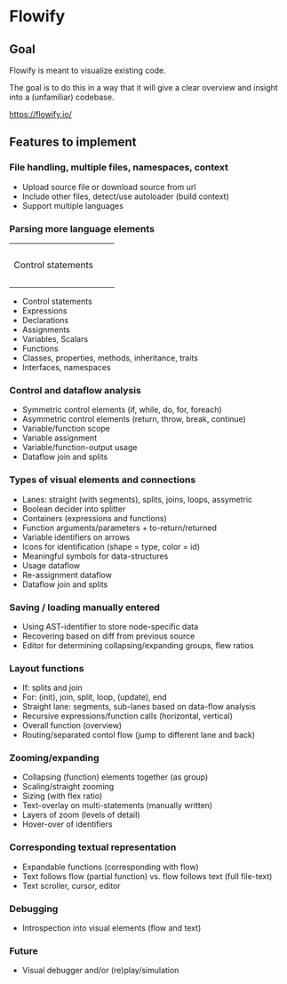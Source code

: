 # Flowify

## Goal

Flowify is meant to visualize existing code.

The goal is to do this in a way that it will give a clear overview and insight into a (unfamiliar) codebase.

https://flowify.io/

## Features to implement

<style type="text/css">

$red-common: #D1132A;
$green-common: #2CAC87;
$green-light-common: #C1C625;
$green-alt-common: #9EC232;
$gold-common: #EBA75C;
$charcoal-common: #3A3F42;
$charcoal-alt: #43484D;
$orange-common: #E4590F;
$yellow-common: #FFCD0F;
$yellow-light-common: #EACB16;

.container {
   max-width: 60em;
   margin: 0 auto;
}
.progress-segment {
  display: flex;
  margin-bottom: 4em;
}

.item {
  width: 100%;
  background-color: lightgray;
  margin-right: 2px;
  height: 8px;

  &:first-child {
    border-top-left-radius: 3px;
    border-bottom-left-radius: 3px;
  }

  &:last-child {
    border-top-right-radius: 3px;
    border-bottom-right-radius: 3px;
  }

  &.red-common {
    background: $red-common !important;
  }

  &.gold-common {
    background: $gold-common !important;
  }

  &.orange-common {
    background: $orange-common !important;
  }

  &.yellow-common {
    background: $yellow-common !important;
  }

  &.yellow-light-common {
    background: $yellow-light-common !important;
  }

  &.green-light-common {
    background: $green-light-common !important;
  }

  &.green-common {
    background: $green-alt-common !important;
  }
}
</style>

### File handling, multiple files, namespaces, context

- Upload source file or download source from url 
- Include other files, detect/use autoloader (build context)
- Support multiple languages

### Parsing more language elements

<table>
    <tr>
        <td>Control statements</td>
        <td><div class="progress-segment">
            <div class="item red-common"></div>
            <div class="item orange-common"></div>
            <div class="item gold-common"></div>
            <div class="item yellow-common"></div>
            <div class="item yellow-light-common"></div>
            <div class="item green-light-common"></div>
            <div class="item green-common"></div>
          </div>
      </td>
    </tr>
</table>

- Control statements
- Expressions
- Declarations
- Assignments
- Variables, Scalars
- Functions
- Classes, properties, methods, inheritance, traits
- Interfaces, namespaces

### Control and dataflow analysis

- Symmetric control elements (if, while, do, for, foreach)
- Asymmetric control elements (return, throw, break, continue)
- Variable/function scope
- Variable assignment
- Variable/function-output usage
- Dataflow join and splits

### Types of visual elements and connections

- Lanes: straight (with segments), splits, joins, loops, assymetric
- Boolean decider into splitter
- Containers (expressions and functions)
- Function arguments/parameters + to-return/returned
- Variable identifiers on arrows
- Icons for identification (shape = type, color = id)
- Meaningful symbols for data-structures
- Usage dataflow
- Re-assignment dataflow
- Dataflow join and splits

### Saving / loading manually entered 

- Using AST-identifier to store node-specific data
- Recovering based on diff from previous source
- Editor for determining collapsing/expanding groups, flew ratios

### Layout functions

- If: splits and join
- For: (init), join, split, loop, (update), end
- Straight lane: segments, sub-lanes based on data-flow analysis
- Recursive expressions/function calls (horizontal, vertical)
- Overall function (overview)
- Routing/separated contol flow (jump to different lane and back)

### Zooming/expanding

- Collapsing (function) elements together (as group)
- Scaling/straight zooming
- Sizing (with flex ratio)
- Text-overlay on multi-statements (manually written)
- Layers of zoom (levels of detail)
- Hover-over of identifiers

### Corresponding textual representation

- Expandable functions (corresponding with flow)
- Text follows flow (partial function) vs. flow follows text (full file-text)
- Text scroller, cursor, editor

### Debugging

- Introspection into visual elements (flow and text)

### Future

- Visual debugger and/or (re)play/simulation
